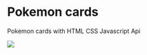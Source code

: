 <h1>Pokemon cards</h1>


<p>Pokemon cards with HTML CSS Javascript Api</p>

<img src="pokemon.gif"/>